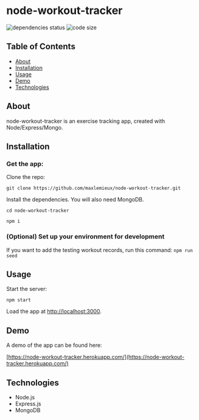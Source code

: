 # node-workout-tracker
![dependencies status](https://img.shields.io/david/maxlemieux/node-workout-tracker?style=for-the-badge)
![code size](https://img.shields.io/github/languages/code-size/maxlemieux/node-workout-tracker?style=for-the-badge)

## Table of Contents
* [About](#about)
* [Installation](#installation)
* [Usage](#usage)
* [Demo](#demo)
* [Technologies](#technologies)

## About
node-workout-tracker is an exercise tracking app, created with Node/Express/Mongo.

## Installation

### Get the app:

Clone the repo:

`git clone https://github.com/maxlemieux/node-workout-tracker.git`

Install the dependencies. You will also need MongoDB.

`cd node-workout-tracker`

`npm i`

### (Optional) Set up your environment for development

If you want to add the testing workout records, run this command:
`npm run seed`

## Usage

Start the server:

`npm start`

Load the app at [http://localhost:3000](http://localhost:3000).

## Demo
A demo of the app can be found here:

[https://node-workout-tracker.herokuapp.com/](https://node-workout-tracker.herokuapp.com/)

## Technologies
* Node.js
* Express.js
* MongoDB
